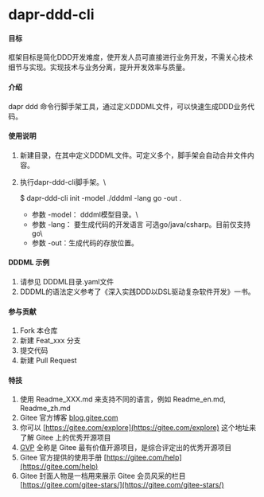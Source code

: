 # dapr-ddd-cli

#### 目标
框架目标是简化DDD开发难度，使开发人员可直接进行业务开发，不需关心技术细节与实现。实现技术与业务分离，提升开发效率与质量。

#### 介绍

dapr ddd 命令行脚手架工具，通过定义DDDML文件，可以快速生成DDD业务代码。


#### 使用说明


1. 新建目录，在其中定义DDDML文件。可定义多个，脚手架会自动合并文件内容。
2. 执行dapr-ddd-cli脚手架。\


    $ dapr-ddd-cli init -model ./dddml -lang go -out . 

   
   - 参数 -model： dddml模型目录。\
   - 参数 -lang： 要生成代码的开发语言 可选go/java/csharp。目前仅支持go\
   - 参数 -out：生成代码的存放位置。


#### DDDML 示例


1. 请参见 DDDML目录.yaml文件 
2. DDDML的语法定义参考了《深入实践DDD以DSL驱动复杂软件开发》一书。


#### 参与贡献


1.  Fork 本仓库
2.  新建 Feat_xxx 分支
3.  提交代码
4.  新建 Pull Request


#### 特技

1.  使用 Readme\_XXX.md 来支持不同的语言，例如 Readme\_en.md, Readme\_zh.md
2.  Gitee 官方博客 [blog.gitee.com](https://blog.gitee.com)
3.  你可以 [https://gitee.com/explore](https://gitee.com/explore) 这个地址来了解 Gitee 上的优秀开源项目
4.  [GVP](https://gitee.com/gvp) 全称是 Gitee 最有价值开源项目，是综合评定出的优秀开源项目
5.  Gitee 官方提供的使用手册 [https://gitee.com/help](https://gitee.com/help)
6.  Gitee 封面人物是一档用来展示 Gitee 会员风采的栏目 [https://gitee.com/gitee-stars/](https://gitee.com/gitee-stars/)

